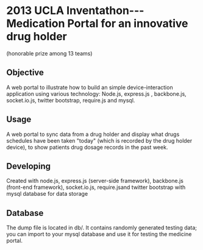 # 2013 UCLA Inventathon---Medication Portal for an innovative drug holder
(honorable prize among 13 teams)

## Objective
A web portal to illustrate how to build an simple device-interaction application using various technology: Node.js, express.js , backbone.js, socket.io.js, twitter bootstrap, require.js and mysql.


## Usage
A web portal to sync data from a drug holder and display what drugs schedules have been taken "today" (which is recorded by the drug holder device), to show patients drug dosage records in the past week.

## Developing
Created with node.js, express.js (server-side framework), backbone.js (front-end framework), socket.io.js, require.jsand twitter bootstrap with mysql database for data storage

## Database
The dump file is located in db/. It contains randomly generated testing data; you can import to your mysql database and use it for testing the medicine portal.
